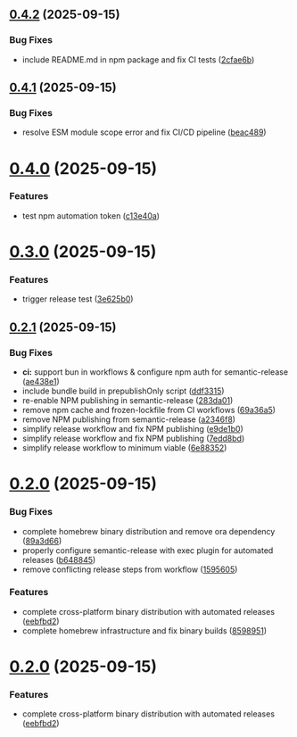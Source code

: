 ## [0.4.2](https://github.com/heyhuynhgiabuu/ocsight/compare/v0.4.1...v0.4.2) (2025-09-15)


### Bug Fixes

* include README.md in npm package and fix CI tests ([2cfae6b](https://github.com/heyhuynhgiabuu/ocsight/commit/2cfae6b9216cb4d5712b8d69d9b56ef5792a4327))

## [0.4.1](https://github.com/heyhuynhgiabuu/ocsight/compare/v0.4.0...v0.4.1) (2025-09-15)


### Bug Fixes

* resolve ESM module scope error and fix CI/CD pipeline ([beac489](https://github.com/heyhuynhgiabuu/ocsight/commit/beac489babf593212e5155f20918a3264c68db41))

# [0.4.0](https://github.com/heyhuynhgiabuu/ocsight/compare/v0.3.0...v0.4.0) (2025-09-15)


### Features

* test npm automation token ([c13e40a](https://github.com/heyhuynhgiabuu/ocsight/commit/c13e40a7ccd430181628df53f0934652ee1a5b57))

# [0.3.0](https://github.com/heyhuynhgiabuu/ocsight/compare/v0.2.1...v0.3.0) (2025-09-15)


### Features

* trigger release test ([3e625b0](https://github.com/heyhuynhgiabuu/ocsight/commit/3e625b02756492b6ab04ccf9f500c7dd803b5125))

## [0.2.1](https://github.com/heyhuynhgiabuu/ocsight/compare/v0.2.0...v0.2.1) (2025-09-15)


### Bug Fixes

* **ci:** support bun in workflows & configure npm auth for semantic-release ([ae438e1](https://github.com/heyhuynhgiabuu/ocsight/commit/ae438e1c15f8e61e2c04436265b04086674adb27))
* include bundle build in prepublishOnly script ([ddf3315](https://github.com/heyhuynhgiabuu/ocsight/commit/ddf3315090ba297d1cfee80f77bbe80b867ac907))
* re-enable NPM publishing in semantic-release ([283da01](https://github.com/heyhuynhgiabuu/ocsight/commit/283da01120a4da91bdb1c77b7f2295c7a5d07ac9))
* remove npm cache and frozen-lockfile from CI workflows ([69a36a5](https://github.com/heyhuynhgiabuu/ocsight/commit/69a36a58d759bba8f77711192a33119f7d6e39f0))
* remove NPM publishing from semantic-release ([a2346f8](https://github.com/heyhuynhgiabuu/ocsight/commit/a2346f8fcd72fafbfa6b33b9013c57577cc8d1a7))
* simplify release workflow and fix NPM publishing ([e9de1b0](https://github.com/heyhuynhgiabuu/ocsight/commit/e9de1b0892e8180f292592b0f95362c9c308f145))
* simplify release workflow and fix NPM publishing ([7edd8bd](https://github.com/heyhuynhgiabuu/ocsight/commit/7edd8bd5b3e70bbeae31dd20e0cd34309700abf2))
* simplify release workflow to minimum viable ([6e88352](https://github.com/heyhuynhgiabuu/ocsight/commit/6e88352ae2bc7cf53258718746e43d1cb4f5b475))

# [0.2.0](https://github.com/heyhuynhgiabuu/ocsight/compare/v0.1.4...v0.2.0) (2025-09-15)


### Bug Fixes

* complete homebrew binary distribution and remove ora dependency ([89a3d66](https://github.com/heyhuynhgiabuu/ocsight/commit/89a3d665ac2fc0bb339ac8bec99cd6cec536bce3))
* properly configure semantic-release with exec plugin for automated releases ([b648845](https://github.com/heyhuynhgiabuu/ocsight/commit/b648845c7ebe693a1d20c509a4d9d2437c86753e))
* remove conflicting release steps from workflow ([1595605](https://github.com/heyhuynhgiabuu/ocsight/commit/15956054f03bb26fa3594e0b16dd2dcf02d4ade7))


### Features

* complete cross-platform binary distribution with automated releases ([eebfbd2](https://github.com/heyhuynhgiabuu/ocsight/commit/eebfbd208ce878ef3e08d1bd64443ea8d643082e))
* complete homebrew infrastructure and fix binary builds ([8598951](https://github.com/heyhuynhgiabuu/ocsight/commit/8598951a4ead7a8e289713063da35b0c4b32162c))

# [0.2.0](https://github.com/heyhuynhgiabuu/ocsight/compare/v0.1.4...v0.2.0) (2025-09-15)


### Features

* complete cross-platform binary distribution with automated releases ([eebfbd2](https://github.com/heyhuynhgiabuu/ocsight/commit/eebfbd208ce878ef3e08d1bd64443ea8d643082e))
